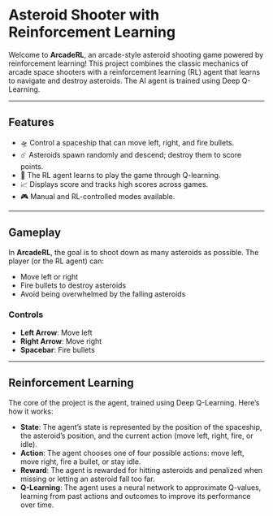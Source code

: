 # **Asteroid Shooter with Reinforcement Learning**

Welcome to **ArcadeRL**, an arcade-style asteroid shooting game powered by reinforcement learning! This project combines the classic mechanics of arcade space shooters with a reinforcement learning (RL) agent that learns to navigate and destroy asteroids. The AI agent is trained using Deep Q-Learning.

---

## **Features**

- 🛸 Control a spaceship that can move left, right, and fire bullets.
- ☄️ Asteroids spawn randomly and descend; destroy them to score points.
- 🧠 The RL agent learns to play the game through Q-learning.
- 📈 Displays score and tracks high scores across games.
- 🎮 Manual and RL-controlled modes available.

---

## **Gameplay**

In **ArcadeRL**, the goal is to shoot down as many asteroids as possible. The player (or the RL agent) can:

- Move left or right
- Fire bullets to destroy asteroids
- Avoid being overwhelmed by the falling asteroids

### **Controls**

- **Left Arrow**: Move left
- **Right Arrow**: Move right
- **Spacebar**: Fire bullets

---

## **Reinforcement Learning**

The core of the project is the agent, trained using Deep Q-Learning. Here’s how it works:

- **State**: The agent’s state is represented by the position of the spaceship, the asteroid’s position, and the current action (move left, right, fire, or idle).
- **Action**: The agent chooses one of four possible actions: move left, move right, fire a bullet, or stay idle.
- **Reward**: The agent is rewarded for hitting asteroids and penalized when missing or letting an asteroid fall too far.
- **Q-Learning**: The agent uses a neural network to approximate Q-values, learning from past actions and outcomes to improve its performance over time.
